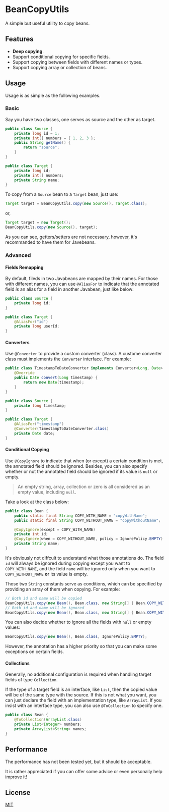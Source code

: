 # BeanCopyUtils

A simple but useful utility to copy beans.

## Features

* **Deep copying**.
* Support conditional copying for specific fields.
* Support copying between fields with different names or types.
* Support copying array or collection of beans.

## Usage

Usage is as simple as the following examples.

### Basic

Say you have two classes, one serves as source and the other as target.

``` Java
public class Source {
    private long id = 1;
    private int[] numbers = { 1, 2, 3 };
    public String getName() {
        return "source";
    }
}

public class Target {
    private long id;
    private int[] numbers; 
    private String name;
}
```

To copy from a `Source` bean to a `Target` bean, just use:

``` Java
Target target = BeanCopyUtils.copy(new Source(), Target.class);
```

or,

``` Java
Target target = new Target();
BeanCopyUtils.copy(new Source(), target);
```

As you can see, getters/setters are not necessary, however, it's recommanded to have them for Javebeans.

### Advanced

#### Fields Remapping

By default, fileds in two Javabeans are mapped by their names. For those with different names, you can use `@AliasFor` to indicate that the annotated field *is* an alias for a field in another Javabean, just like below:

``` Java
public class Source {
    private long id;
}

public class Target {
    @AliasFor("id")
    private long userId;
}
```

#### Converters

Use `@Converter` to provide a custom converter (class). A custome converter class must implements the `Converter` interface. For example:

``` Java
public class TimestampToDateConverter implements Converter<Long, Date> {
    @Override
    public Date convert(Long timestamp) {
        return new Date(timestamp);
    }
}

public class Source {
    private long timestamp;
}

public class Target {
    @AliasFor("timestamp")
    @Converter(TimestampToDateConverter.class)
    private Date date;
}
```

#### Conditional Copying

Use `@CopyIgnore` to indicate that when (or except) a certain condition is met, the annotated field should be ignored. Besides, you can also specify whether or not the annotated field should be ignored if its value is `null` or empty.

> An empty string, array, collection or zero is all considered as an empty value, including `null`.

Take a look at the class below:

``` Java
public class Bean {
    public static final String COPY_WITH_NAME = "copyWithName";
    public static final String COPY_WITHOUT_NAME = "copyWithoutName";

    @CopyIgnore(except = COPY_WITH_NAME)
    private int id;
    @CopyIgnore(when = COPY_WITHOUT_NAME, policy = IgnorePolicy.EMPTY)
    private String name;
}
```

It's obviously not diffcult to understand what those annotations do. The field `id` will always be ignored during copying except you want to `COPY_WITH_NAME`, and the field `name` will be ignored only when you want to `COPY_WITHOUT_NAME` **or** its value is empty.

Those two `String` constants serve as conditions, which can be specified by providing an array of them when copying. For example:

``` Java
// Both id and name will be copied
BeanCopyUtils.copy(new Bean(), Bean.class, new String[] { Bean.COPY_WITH_NAME });
// Both id and name will be ignored
BeanCopyUtils.copy(new Bean(), Bean.class, new String[] { Bean.COPY_WITHOUT_NAME });
```

You can also decide whether to ignore all the fields with `null` or empty values:

``` Java 
BeanCopyUtils.copy(new Bean(), Bean.class, IgnorePolicy.EMPTY);
```

However, the annotation has a higher priority so that you can make some exceptions on certain fields.

#### Collections

Generally, no additional configuration is required when handling target fields of type `Collection`.

If the type of a target field is an interface, like `List`, then the copied value will be of the same type with the source. If this is not what you want, you can just declare the field with an implementation type, like `ArrayList`. If you insist with an interface type, you can also use `@ToCollection` to specify one.

``` Java
public class Bean {
    @ToCollection(ArrayList.class)
    private List<Integer> numbers;
    private ArrayList<String> names; 
}
```

## Performance

The performance has not been tested yet, but it should be acceptable.

It is rather appreciated if you can offer some advice or even personally help improve it!

## License

[MIT](https://opensource.org/licenses/MIT)
